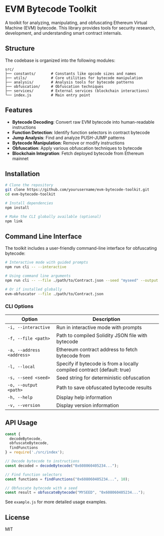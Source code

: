 # EVM Bytecode Toolkit

A toolkit for analyzing, manipulating, and obfuscating Ethereum Virtual Machine (EVM) bytecode. This library provides tools for security research, development, and understanding smart contract internals.

## Structure

The codebase is organized into the following modules:

```
src/
├── constants/       # Constants like opcode sizes and names
├── utils/           # Core utilities for bytecode manipulation
├── analysis/        # Analysis tools for bytecode patterns
├── obfuscation/     # Obfuscation techniques
├── services/        # External services (blockchain interactions)
└── index.js         # Main entry point
```

## Features

- **Bytecode Decoding**: Convert raw EVM bytecode into human-readable instructions
- **Function Detection**: Identify function selectors in contract bytecode
- **Jump Analysis**: Find and analyze PUSH-JUMP patterns
- **Bytecode Manipulation**: Remove or modify instructions
- **Obfuscation**: Apply various obfuscation techniques to bytecode
- **Blockchain Integration**: Fetch deployed bytecode from Ethereum mainnet

## Installation

```bash
# Clone the repository
git clone https://github.com/yourusername/evm-bytecode-toolkit.git
cd evm-bytecode-toolkit

# Install dependencies
npm install

# Make the CLI globally available (optional)
npm link
```

## Command Line Interface

The toolkit includes a user-friendly command-line interface for obfuscating bytecode:

```bash
# Interactive mode with guided prompts
npm run cli -- --interactive

# Using command line arguments
npm run cli -- --file ./path/to/Contract.json --seed "myseed" --output ./results.json

# Or if installed globally
evm-obfuscator --file ./path/to/Contract.json
```

### CLI Options

| Option | Description |
|--------|-------------|
| `-i, --interactive` | Run in interactive mode with prompts |
| `-f, --file <path>` | Path to compiled Solidity JSON file with bytecode |
| `-a, --address <address>` | Ethereum contract address to fetch bytecode from |
| `-l, --local` | Specify if bytecode is from a locally compiled contract (default: true) |
| `-s, --seed <seed>` | Seed string for deterministic obfuscation |
| `-o, --output <path>` | Path to save obfuscated bytecode results |
| `-h, --help` | Display help information |
| `-v, --version` | Display version information |

## API Usage

```javascript
const { 
  decodeBytecode,
  obfuscateBytecode,
  findFunctions
} = require('./src/index');

// Decode bytecode to instructions
const decoded = decodeBytecode("0x608060405234...");

// Find function selectors
const functions = findFunctions("0x608060405234...", 10);

// Obfuscate bytecode with a seed
const result = obfuscateBytecode("MYSEED", "0x608060405234...");
```

See `example.js` for more detailed usage examples.

## License

MIT 